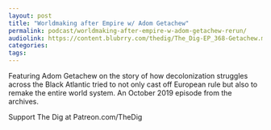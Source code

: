 ```yaml
---
layout: post
title: "Worldmaking after Empire w/ Adom Getachew"
permalink: podcast/worldmaking-after-empire-w-adom-getachew-rerun/
audiolink: https://content.blubrry.com/thedig/The_Dig-EP_368-Getachew.mp3
categories:
tags:
---
```

Featuring Adom Getachew on the story of how decolonization struggles across the Black Atlantic tried to not only cast off European rule but also to remake the entire world system. An October 2019 episode from the archives.

Support The Dig at Patreon.com/TheDig
